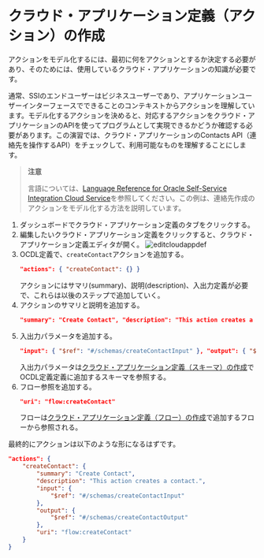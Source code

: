 # クラウド・アプリケーション定義（アクション）の作成

アクションをモデル化するには、最初に何をアクションとするか決定する必要があり、そのためには、使用しているクラウド・アプリケーションの知識が必要です。

通常、SSIのエンドユーザーはビジネスユーザーであり、アプリケーションユーザーインターフェースでできることのコンテキストからアクションを理解しています。モデル化するアクションを決めると、対応するアクションをクラウド・アプリケーションのAPIを使ってプログラムとして実現できるかどうか確認する必要があります。この演習では、クラウド・アプリケーションのContacts API（連絡先を操作するAPI）をチェックして、利用可能なものを理解することにします。

> **注意**
>
> 言語については、[Language Reference for Oracle Self-Service Integration Cloud Service](https://docs.oracle.com/en/cloud/paas/self-service-integration-cloud/ssidg/oracle-self-service-integration-connector-definition-language.html)を参照してください。この例は、連絡先作成のアクションをモデル化する方法を説明しています。

1. ダッシュボードでクラウド・アプリケーション定義のタブをクリックする。
2. 編集したいクラウド・アプリケーション定義をクリックすると、クラウド・アプリケーション定義エディタが開く。
    ![editcloudappdef](https://docs.oracle.com/en/cloud/paas/self-service-integration-cloud/ssiag/img/editcloudappdef.png)
3. OCDL定義で、```createContact```アクションを追加する。
    ```json
    "actions": { "createContact": {} }
    ```
    アクションにはサマリ(summary)、説明(description)、入出力定義が必要で、これらは以後のステップで追加していく。
4. アクションのサマリと説明を追加する。
    ```json
    "summary": "Create Contact", "description": "This action creates a contact.",
    ```
5. 入出力パラメータを追加する。
    ```json
    "input": { "$ref": "#/schemas/createContactInput" }, "output": { "$ref": "#/schemas/createContactInput" },
    ```
    入出力パラメータは[クラウド・アプリケーション定義（スキーマ）の作成](CustomCloudApp_3_5.md)でOCDL定義定義に追加するスキーマを参照する。
6. フロー参照を追加する。
    ```json
    "uri": "flow:createContact"
    ```
    フローは[クラウド・アプリケーション定義（フロー）の作成](CustomCloudApp_3_4.md)で追加するフローから参照される。

最終的にアクションは以下のような形になるはずです。

```json
"actions": {
    "createContact": {
        "summary": "Create Contact",
        "description": "This action creates a contact.",
        "input": {
            "$ref": "#/schemas/createContactInput"
        },
        "output": {
            "$ref": "#/schemas/createContactOutput"
        },
        "uri": "flow:createContact"
    }
}
```
